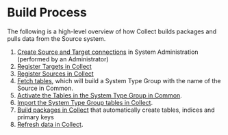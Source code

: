 # Build Process

The following is a high-level overview of how Collect builds packages
and pulls data from the Source system.

1.  [Create Source and Target
    connections](../../Sys_Admin/Use_Cases/Register_a_Data_Source.htm)
    in System Administration (performed by an Administrator)
2.  [Register Targets in
    Collect](../Use_Cases/Register_and_Use_Targets.htm#Register_Targets)
3.  [Register Sources in
    Collect](../Use_Cases/Register_and_Use_Sources.htm#Register_Sources_to_Target)
4.  [Fetch tables](../Use_Cases/Register_and_Use_Tables.htm), which will
    build a System Type Group with the name of the Source in Common.
5.  [Activate the Tables in the System Type Group in
    Common](../../Common/Use_Cases/Activate_Deactivate_Tbls_System_Type_Group.htm).
6.  [Import the System Type Group tables in
    Collect](../Use_Cases/Import_Group_Tables.htm).
7.  [Build packages in Collect](../Use_Cases/Build_Package_Overview.htm)
    that automatically create tables, indices and primary keys
8.  [Refresh data in Collect](../Use_Cases/Refresh_Overview.htm).
